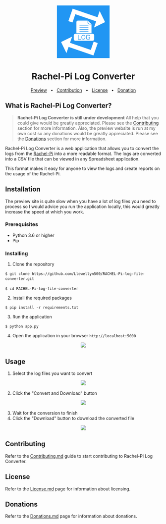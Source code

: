 <p align="center">
<a href="https://rachel-pi-log-converter.azurewebsites.net/">
<img src="./static/images/logo.jpg" width="170px" alt="logo"></a>
</p>
<h1 align="center">Rachel-Pi Log Converter</h1>

<!-- Badges -->

<div align="center">
  <a href="#">Preview</a>
  <span>&nbsp;&nbsp;•&nbsp;&nbsp;</span>
  <a href="#contributing">Contribution</a>
  <span>&nbsp;&nbsp;•&nbsp;&nbsp;</span>
  <a href="#license">License</a>
  <span>&nbsp;&nbsp;•&nbsp;&nbsp;</span>
  <a href="#donations">Donation</a>
  <br />
</div>

## What is Rachel-Pi Log Converter?
> **​​Rachel-Pi Log Converter is still under development** All help that you could give would be greatly appreciated. Please see the [Contributing](#contributing) section for more information. Also, the preview website is run at my own cost so any donations would be greatly appreciated. Please see the [Donations](#donations) section for more information.

Rachel-Pi Log Converter is a web application that allows you to convert the logs from the [Rachel-Pi](https://worldpossible.org/rachel-pi/) into a more readable format. The logs are converted into a CSV file that can be viewed in any Spreadsheet application.

This format makes it easy for anyone to view the logs and create reports on the usage of the Rachel-Pi.

## Installation
The preview site is quite slow when you have a lot of log files you need to process so I would advice you run the application locally, this would greatly increase the speed at which you work.

### Prerequisites
- Python 3.6 or higher
- Pip

### Installing
1. Clone the repository
```
$ git clone https://github.com/Llewellyn500/RACHEL-Pi-log-file-converter.git

$ cd RACHEL-Pi-log-file-converter
```
2. Install the required packages
```
$ pip install -r requirements.txt
```
3. Run the application
```
$ python app.py
```
4. Open the application in your browser
```http://localhost:5000```

<p align="center">
<img src="./static/images/captures/app-home.PNG" width="80%"/>
</p>

## Usage
1. Select the log files you want to convert

<p align="center">
<img src="./static/images/captures/choose-file.png" width="50%"/>
</p>

2. Click the "Convert and Download" button

<p align="center">
<img src="./static/images/captures/convert-and-download.png" width="90%"/>
</p>

3. Wait for the conversion to finish
4. Click the "Download" button to download the converted file
<p align="center">
<img src="./static/images/captures/conversion-complete.png" width="80%"/>
</p>

## Contributing

Refer to the [Contributing.md](#) guide to start contributing to Rachel-Pi Log Converter.

## License

Refer to the [License.md](#) page for information about licensing.

## Donations
Refer to the [Donations.md](#) page for information about donations.